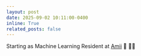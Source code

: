 ```yaml
---
layout: post
date: 2025-09-02 10:11:00-0400
inline: True
related_posts: false
---
```


Starting as Machine Learning Resident at [Amii](https://amii.ca) :tada: :man_technologist: 